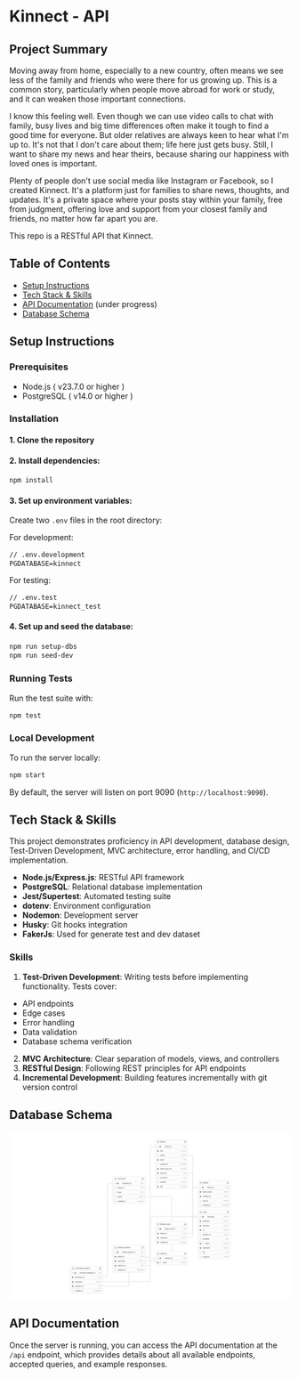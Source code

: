 # Kinnect - API

<!-- ## Hosted Version -->

<!-- [Posted - Live Demo](https://kinnect-with.netlify.app) -->

## Project Summary

Moving away from home, especially to a new country, often means we see less of the family and friends who were there for us growing up. This is a common story, particularly when people move abroad for work or study, and it can weaken those important connections.

I know this feeling well. Even though we can use video calls to chat with family, busy lives and big time differences often make it tough to find a good time for everyone. But older relatives are always keen to hear what I'm up to. It's not that I don't care about them; life here just gets busy. Still, I want to share my news and hear theirs, because sharing our happiness with loved ones is important.

Plenty of people don't use social media like Instagram or Facebook, so I created Kinnect. It's a platform just for families to share news, thoughts, and updates. It's a private space where your posts stay within your family, free from judgment, offering love and support from your closest family and friends, no matter how far apart you are.

This repo is a RESTful API that Kinnect.

## Table of Contents

- [Setup Instructions](#setup-instructions)
- [Tech Stack & Skills](#tech-stack--skills)
- [API Documentation](#api-documentation) (under progress)
- [Database Schema](#database-schema)

## Setup Instructions

### Prerequisites

- Node.js ( v23.7.0 or higher )
- PostgreSQL ( v14.0 or higher )

### Installation

#### 1. Clone the repository

#### 2. Install dependencies:

```zsh
npm install
```

#### 3. Set up environment variables:

Create two `.env` files in the root directory:

For development:

```
// .env.development
PGDATABASE=kinnect
```

For testing:

```
// .env.test
PGDATABASE=kinnect_test
```

#### 4. Set up and seed the database:

```zsh
npm run setup-dbs
npm run seed-dev
```

### Running Tests

Run the test suite with:

```zsh
npm test
```

### Local Development

To run the server locally:

```zsh
npm start
```

By default, the server will listen on port 9090 (`http://localhost:9090`).

## Tech Stack & Skills

This project demonstrates proficiency in API development, database design, Test-Driven Development, MVC architecture, error handling, and CI/CD implementation.

- **Node.js/Express.js**: RESTful API framework
- **PostgreSQL**: Relational database implementation
- **Jest/Supertest**: Automated testing suite
- **dotenv**: Environment configuration
- **Nodemon**: Development server
- **Husky**: Git hooks integration
- **FakerJs**: Used for generate test and dev dataset

### Skills

1. **Test-Driven Development**: Writing tests before implementing functionality. Tests cover:

- API endpoints
- Edge cases
- Error handling
- Data validation
- Database schema verification

2. **MVC Architecture**: Clear separation of models, views, and controllers
3. **RESTful Design**: Following REST principles for API endpoints
4. **Incremental Development**: Building features incrementally with git version control

## Database Schema

![Schema](./image/schema.png)

## API Documentation

Once the server is running, you can access the API documentation at the `/api` endpoint, which provides details about all available endpoints, accepted queries, and example responses.

<!-- ### Core Endpoints

| Method | Endpoint                           | Description                             |
| ------ | ---------------------------------- | --------------------------------------- |
| GET    | /api                               | API documentation                       |
| GET    | /api/topics                        | Get all topics                          |
| GET    | /api/articles                      | Get all articles (with filters/sorting) |
| GET    | /api/articles/:article_id          | Get specific article by ID              |
| GET    | /api/articles/:article_id/comments | Get comments for a specific article     |
| POST   | /api/articles/:article_id/comments | Post a new comment to an article        |
| PATCH  | /api/articles/:article_id          | Update article votes                    |
| DELETE | /api/comments/:comment_id          | Delete a comment                        |
| GET    | /api/users                         | Get all users                           |

### Query Examples

**Filtering articles by topic:**

```js
GET /api/articles?topic=coding
```

**Sorting articles:**

```js
GET /api/articles?sort_by=votes&order=DESC
```

**Full example with multiple parameters:**

```js
GET /api/articles?topic=coding&sort_by=created_at&order=ASC
```

For full details and example responses, check the `/api` endpoint. -->
